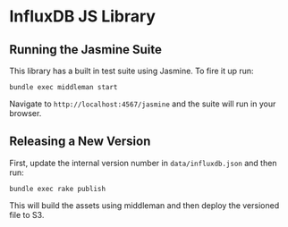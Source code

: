 # InfluxDB JS Library

## Running the Jasmine Suite

This library has a built in test suite using Jasmine. To fire it up run:

```
bundle exec middleman start
```

Navigate to `http://localhost:4567/jasmine` and the suite will run in your browser.

## Releasing a New Version

First, update the internal version number in `data/influxdb.json` and then run:

```
bundle exec rake publish
```

This will build the assets using middleman and then deploy the versioned file to S3.
